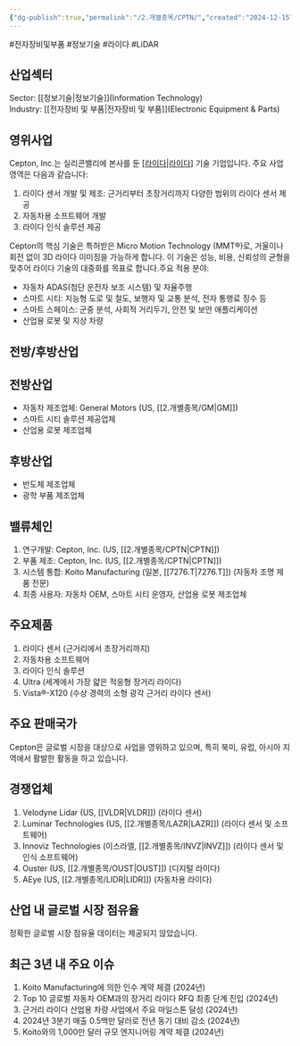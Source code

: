 ```yaml
---
{"dg-publish":true,"permalink":"/2.개별종목/CPTN/","created":"2024-12-15T13:06:52.213+09:00","updated":"2025-07-29T21:37:04.513+09:00"}
---
```


#전자장비및부품 #정보기술 #라이다 #LiDAR

## 산업섹터

Sector: [[정보기술\|정보기술]](Information Technology)  
Industry: [[전자장비 및 부품\|전자장비 및 부품]](Electronic Equipment & Parts)

## 영위사업

Cepton, Inc.는 실리콘밸리에 본사를 둔 [[라이다\|라이다]]([[LiDAR\|LiDAR]]) 기술 기업입니다. 주요 사업 영역은 다음과 같습니다:

1. 라이다 센서 개발 및 제조: 근거리부터 초장거리까지 다양한 범위의 라이다 센서 제공
2. 자동차용 소프트웨어 개발
3. 라이다 인식 솔루션 제공

Cepton의 핵심 기술은 특허받은 Micro Motion Technology (MMT®)로, 거울이나 회전 없이 3D 라이다 이미징을 가능하게 합니다. 이 기술은 성능, 비용, 신뢰성의 균형을 맞추어 라이다 기술의 대중화를 목표로 합니다.주요 적용 분야:

- 자동차 ADAS(첨단 운전자 보조 시스템) 및 자율주행
- 스마트 시티: 지능형 도로 및 철도, 보행자 및 교통 분석, 전자 통행료 징수 등
- 스마트 스페이스: 군중 분석, 사회적 거리두기, 안전 및 보안 애플리케이션
- 산업용 로봇 및 지상 차량

## 전방/후방산업

## 전방산업

- 자동차 제조업체: General Motors (US, [[2.개별종목/GM\|GM]])
- 스마트 시티 솔루션 제공업체
- 산업용 로봇 제조업체

## 후방산업

- 반도체 제조업체
- 광학 부품 제조업체

## 밸류체인

1. 연구개발: Cepton, Inc. (US, [[2.개별종목/CPTN\|CPTN]])
2. 부품 제조: Cepton, Inc. (US, [[2.개별종목/CPTN\|CPTN]])
3. 시스템 통합: Koito Manufacturing (일본, [[7276.T\|7276.T]]) (자동차 조명 제품 전문)
4. 최종 사용자: 자동차 OEM, 스마트 시티 운영자, 산업용 로봇 제조업체

## 주요제품

1. 라이다 센서 (근거리에서 초장거리까지)
2. 자동차용 소프트웨어
3. 라이다 인식 솔루션
4. Ultra (세계에서 가장 얇은 적응형 장거리 라이다)
5. Vista®-X120 (수상 경력의 소형 광각 근거리 라이다 센서)

## 주요 판매국가

Cepton은 글로벌 시장을 대상으로 사업을 영위하고 있으며, 특히 북미, 유럽, 아시아 지역에서 활발한 활동을 하고 있습니다.

## 경쟁업체

1. Velodyne Lidar (US, [[VLDR\|VLDR]]) (라이다 센서)
2. Luminar Technologies (US, [[2.개별종목/LAZR\|LAZR]]) (라이다 센서 및 소프트웨어)
3. Innoviz Technologies (이스라엘, [[2.개별종목/INVZ\|INVZ]]) (라이다 센서 및 인식 소프트웨어)
4. Ouster (US, [[2.개별종목/OUST\|OUST]]) (디지털 라이다)
5. AEye (US, [[2.개별종목/LIDR\|LIDR]]) (자동차용 라이다)

## 산업 내 글로벌 시장 점유율

정확한 글로벌 시장 점유율 데이터는 제공되지 않았습니다.

## 최근 3년 내 주요 이슈

1. Koito Manufacturing에 의한 인수 계약 체결 (2024년)
2. Top 10 글로벌 자동차 OEM과의 장거리 라이다 RFQ 최종 단계 진입 (2024년)
3. 근거리 라이다 산업용 차량 사업에서 주요 마일스톤 달성 (2024년)
4. 2024년 3분기 매출 0.5백만 달러로 전년 동기 대비 감소 (2024년)
5. Koito와의 1,000만 달러 규모 엔지니어링 계약 체결 (2024년)